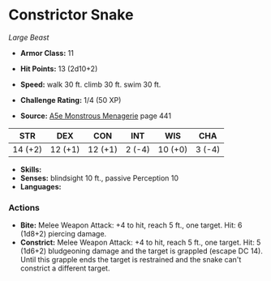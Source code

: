 # Constrictor Snake

*Large* *Beast*

- **Armor Class:** 11
- **Hit Points:** 13 (2d10+2)
- **Speed:** walk 30 ft. climb 30 ft. swim 30 ft.

- **Challenge Rating:** 1/4 (50 XP)
- **Source:** [A5e Monstrous Menagerie](https://enpublishingrpg.com/products/level-up-monstrous-menagerie-a5e) page 441

| STR | DEX | CON | INT | WIS | CHA |
| --- | --- | --- | --- | --- | --- |
| 14 (+2) | 12 (+1) | 12 (+1) | 2 (-4) | 10 (+0) | 3 (-4) |

- **Skills:** 
- **Senses:** blindsight 10 ft., passive Perception 10
- **Languages:** 

### Actions

- **Bite:** Melee Weapon Attack: +4 to hit, reach 5 ft., one target. Hit: 6 (1d8+2) piercing damage.
- **Constrict:** Melee Weapon Attack: +4 to hit, reach 5 ft., one target. Hit: 5 (1d6+2) bludgeoning damage and the target is grappled (escape DC 14). Until this grapple ends  the target is restrained and the snake can't constrict a different target.



